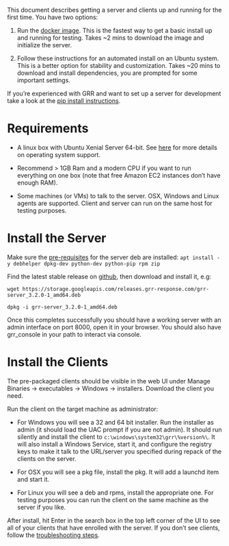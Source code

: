 This document describes getting a server and clients up and running for
the first time. You have two options:

1.  Run the [docker
    image](https://github.com/google/grr-doc/blob/markdown/docker.md).
    This is the fastest way to get a basic install up and running for
    testing. Takes ~2 mins to download the image and initialize the
    server.

2.  Follow these instructions for an automated install on an Ubuntu
    system. This is a better option for stability and customization.
    Takes ~20 mins to download and install dependencies, you are
    prompted for some important settings.

If you’re experienced with GRR and want to set up a server for
development take a look at the [pip install
instructions](https://github.com/google/grr-doc/blob/markdown/installfrompip.md).

# Requirements

  - A linux box with Ubuntu Xenial Server 64-bit. See
    [here](faq.md#what-operating-system-versions-does-the-server-support)
    for more details on operating system support.

  - Recommend \> 1GB Ram and a modern CPU if you want to run everything
    on one box (note that free Amazon EC2 instances don’t have enough
    RAM).

  - Some machines (or VMs) to talk to the server. OSX, Windows and Linux
    agents are supported. Client and server can run on the same host for
    testing purposes.

# Install the Server

Make sure the
[pre-requisites](https://github.com/google/grr/blob/markdown/debian/control)
for the server deb are installed: `apt install -y debhelper dpkg-dev
python-dev python-pip rpm zip`

Find the latest stable release on
[github](https://github.com/google/grr/releases), then download and
install it,
    e.g:

    wget https://storage.googleapis.com/releases.grr-response.com/grr-server_3.2.0-1_amd64.deb
    
    dpkg -i grr-server_3.2.0-1_amd64.deb

Once this completes successfully you should have a working server with
an admin interface on port 8000, open it in your browser. You should
also have grr\_console in your path to interact via console.

# Install the Clients

The pre-packaged clients should be visible in the web UI under Manage
Binaries → executables → Windows → installers. Download the client you
need.

Run the client on the target machine as administrator:

  - For Windows you will see a 32 and 64 bit installer. Run the
    installer as admin (it should load the UAC prompt if you are not
    admin). It should run silently and install the client to
    `c:\windows\system32\grr\%version%\`. It will also install a Windows
    Service, start it, and configure the registry keys to make it talk
    to the URL/server you specified during repack of the clients on the
    server.

  - For OSX you will see a pkg file, install the pkg. It will add a
    launchd item and start it.

  - For Linux you will see a deb and rpms, install the appropriate one.
    For testing purposes you can run the client on the same machine as
    the server if you like.

After install, hit Enter in the search box in the top left corner of the
UI to see all of your clients that have enrolled with the server. If you
don’t see clients, follow the [troubleshooting
steps](https://github.com/google/grr-doc/blob/markdown/troubleshooting.md#i-dont-see-my-clients).


